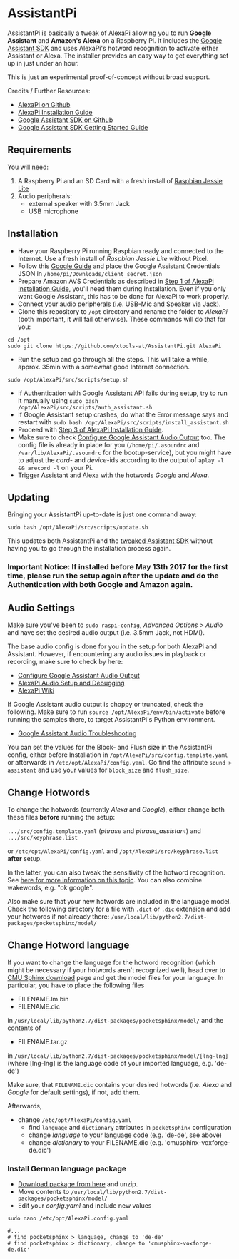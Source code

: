 # AssistantPi

AssistantPi is basically a tweak of [AlexaPi](https://github.com/alexa-pi/AlexaPi) allowing you to run **Google Assistant** and **Amazon's Alexa** on a Raspberry Pi. It includes the [Google Assistant SDK](https://github.com/googlesamples/assistant-sdk-python) and uses AlexaPi's hotword recognition to activate either Assistant or Alexa. The installer provides an easy way to get everything set up in just under an hour.

This is just an experimental proof-of-concept without broad support.

Credits / Further Resources:
- [AlexaPi on Github](https://github.com/alexa-pi/AlexaPi)
- [AlexaPi Installation Guide](https://github.com/alexa-pi/AlexaPi/wiki/Installation)
- [Google Assistant SDK on Github](https://github.com/googlesamples/assistant-sdk-python)
- [Google Assistant SDK Getting Started Guide](https://developers.google.com/assistant/sdk/prototype/getting-started-pi-python)


## Requirements

You will need:

1. A Raspberry Pi and an SD Card with a fresh install of [Raspbian Jessie Lite](https://www.raspberrypi.org/downloads/raspbian/)
2. Audio peripherals:
    - external speaker with 3.5mm Jack
    - USB microphone


## Installation

- Have your Raspberry Pi running Raspbian ready and connected to the Internet. Use a fresh install of *Raspbian Jessie Lite* without Pixel.
- Follow this [Google Guide](https://developers.google.com/assistant/sdk/prototype/getting-started-pi-python/config-dev-project-and-account) and place the Google Assistant Credentials JSON in `/home/pi/Downloads/client_secret.json`
- Prepare Amazon AVS Credentials as described in [Step 1 of AlexaPi Installation Guide](https://github.com/alexa-pi/AlexaPi/wiki/Installation), you'll need them during Installation. Even if you only want Google Assistant, this has to be done for AlexaPi to work properly.
- Connect your audio peripherals (i.e. USB-Mic and Speaker via Jack).
- Clone this repository to `/opt` directory and rename the folder to *AlexaPi* (both important, it will fail otherwise). These commands will do that for you:
```
cd /opt
sudo git clone https://github.com/xtools-at/AssistantPi.git AlexaPi
```
- Run the setup and go through all the steps. This will take a while, approx. 35min with a somewhat good Internet connection.
```
sudo /opt/AlexaPi/src/scripts/setup.sh
```
- If Authentication with Google Assistant API fails during setup, try to run it manually using `sudo bash /opt/AlexaPi/src/scripts/auth_assistant.sh`
- If Google Assistant setup crashes, do what the Error message says and restart with `sudo bash /opt/AlexaPi/src/scripts/install_assistant.sh`
- Proceed with [Step 3 of AlexaPi Installation Guide](https://github.com/alexa-pi/AlexaPi/wiki/Installation).
- Make sure to check [Configure Google Assistant Audio Output](https://developers.google.com/assistant/sdk/prototype/getting-started-pi-python/configure-audio) too. The config file is already in place for you (`/home/pi/.asoundrc` and `/var/lib/AlexaPi/.asoundrc` for the bootup-service), but you might have to adjust the *card*- and *device*-ids according to the output of `aplay -l && arecord -l` on your Pi.
- Trigger Assistant and Alexa with the hotwords *Google* and *Alexa*.


## Updating

Bringing your AssistantPi up-to-date is just one command away:
```
sudo bash /opt/AlexaPi/src/scripts/update.sh
```
This updates both AssistantPi and the [tweaked Assistant SDK](https://github.com/xtools-at/assistant-sdk-python) without having you to go through the installation process again.

### Important Notice: If installed before May 13th 2017 for the first time, please run the setup again after the update and do the Authentication with both Google and Amazon again.


## Audio Settings

Make sure you've been to `sudo raspi-config`, *Advanced Options > Audio* and have set the desired audio output (i.e. 3.5mm Jack, not HDMI).

The base audio config is done for you in the setup for both AlexaPi and Assistant. However, if encountering any audio issues in playback or recording, make sure to check by here:
- [Configure Google Assistant Audio Output](https://developers.google.com/assistant/sdk/prototype/getting-started-pi-python/configure-audio)
- [AlexaPi Audio Setup and Debugging](https://github.com/alexa-pi/AlexaPi/wiki/Audio-setup-&-debugging)
- [AlexaPi Wiki](https://github.com/alexa-pi/AlexaPi/wiki/)

If Google Assistant audio output is choppy or truncated, check the following. Make sure to run `source /opt/AlexaPi/env/bin/activate` before running the samples there, to target AssistantPi's Python environment.
- [Google Assistant Audio Troubleshooting](https://developers.google.com/assistant/sdk/prototype/getting-started-pi-python/troubleshooting#audio-issues)

You can set the values for the Block- and Flush size in the AssistantPi config, either before Installation in `/opt/AlexaPi/src/config.template.yaml` or afterwards in `/etc/opt/AlexaPi/config.yaml`. Go find the attribute `sound > assistant` and use your values for `block_size` and `flush_size`.



## Change Hotwords

To change the hotwords (currently *Alexa* and *Google*), either change both these files **before** running the setup:

`.../src/config.template.yaml` (*phrase* and *phrase_assistant*) and `.../src/keyphrase.list`

or `/etc/opt/AlexaPi/config.yaml` and `/opt/AlexaPi/src/keyphrase.list` **after** setup.

In the latter, you can also tweak the sensitivity of the hotword recognition. See [here for more information on this topic](http://cmusphinx.sourceforge.net/wiki/faq#qhow_to_implement_hot_word_listening). You can also combine wakewords, e.g. "ok google".

Also make sure that your new hotwords are included in the language model. Check the following directory for a file with `.dict` or `.dic` extension and add your hotwords if not already there: `/usr/local/lib/python2.7/dist-packages/pocketsphinx/model/`


## Change Hotword language

If you want to change the language for the hotword recognition (which might be necessary if your hotwords aren't recognized well), head over to [CMU Sphinx download](https://sourceforge.net/projects/cmusphinx/files/Acoustic%20and%20Language%20Models/) page and get the model files for your language.
In particular, you have to place the following files
- FILENAME.lm.bin
- FILENAME.dic

in `/usr/local/lib/python2.7/dist-packages/pocketsphinx/model/` and the contents of

- FILENAME.tar.gz

in `/usr/local/lib/python2.7/dist-packages/pocketsphinx/model/[lng-lng]` (where [lng-lng] is the language code of your imported language, e.g. 'de-de')

Make sure, that `FILENAME.dic` contains your desired hotwords (i.e. *Alexa* and *Google* for default settings), if not, add them.

Afterwards,
- change `/etc/opt/AlexaPi/config.yaml`
  - find `language` and `dictionary` attributes in `pocketsphinx` configuration
  - change *language* to your language code (e.g. 'de-de', see above)
  - change *dictionary* to your FILENAME.dic (e.g. 'cmusphinx-voxforge-de.dic')


### Install German language package

- [Download package from here](http://dl.xtools.at/pocketsphinx-german.zip) and unzip.
- Move contents to `/usr/local/lib/python2.7/dist-packages/pocketsphinx/model/`
- Edit your _config.yaml_ and include new values
```
sudo nano /etc/opt/AlexaPi.config.yaml

#...
# find pocketsphinx > language, change to 'de-de'
# find pocketsphinx > dictionary, change to 'cmusphinx-voxforge-de.dic'
```
